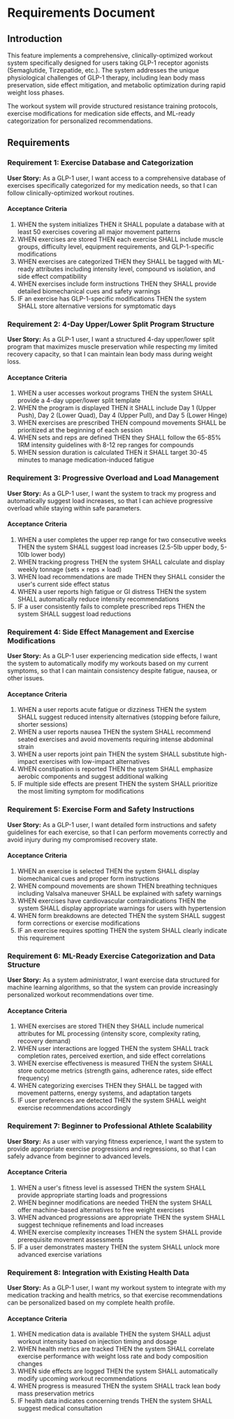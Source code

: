 # Requirements Document

## Introduction

This feature implements a comprehensive, clinically-optimized workout system specifically designed for users taking GLP-1 receptor agonists (Semaglutide, Tirzepatide, etc.). The system addresses the unique physiological challenges of GLP-1 therapy, including lean body mass preservation, side effect mitigation, and metabolic optimization during rapid weight loss phases.

The workout system will provide structured resistance training protocols, exercise modifications for medication side effects, and ML-ready categorization for personalized recommendations.

## Requirements

### Requirement 1: Exercise Database and Categorization

**User Story:** As a GLP-1 user, I want access to a comprehensive database of exercises specifically categorized for my medication needs, so that I can follow clinically-optimized workout routines.

#### Acceptance Criteria

1. WHEN the system initializes THEN it SHALL populate a database with at least 50 exercises covering all major movement patterns
2. WHEN exercises are stored THEN each exercise SHALL include muscle groups, difficulty level, equipment requirements, and GLP-1-specific modifications
3. WHEN exercises are categorized THEN they SHALL be tagged with ML-ready attributes including intensity level, compound vs isolation, and side effect compatibility
4. WHEN exercises include form instructions THEN they SHALL provide detailed biomechanical cues and safety warnings
5. IF an exercise has GLP-1-specific modifications THEN the system SHALL store alternative versions for symptomatic days

### Requirement 2: 4-Day Upper/Lower Split Program Structure

**User Story:** As a GLP-1 user, I want a structured 4-day upper/lower split program that maximizes muscle preservation while respecting my limited recovery capacity, so that I can maintain lean body mass during weight loss.

#### Acceptance Criteria

1. WHEN a user accesses workout programs THEN the system SHALL provide a 4-day upper/lower split template
2. WHEN the program is displayed THEN it SHALL include Day 1 (Upper Push), Day 2 (Lower Quad), Day 4 (Upper Pull), and Day 5 (Lower Hinge)
3. WHEN exercises are prescribed THEN compound movements SHALL be prioritized at the beginning of each session
4. WHEN sets and reps are defined THEN they SHALL follow the 65-85% 1RM intensity guidelines with 8-12 rep ranges for compounds
5. WHEN session duration is calculated THEN it SHALL target 30-45 minutes to manage medication-induced fatigue

### Requirement 3: Progressive Overload and Load Management

**User Story:** As a GLP-1 user, I want the system to track my progress and automatically suggest load increases, so that I can achieve progressive overload while staying within safe parameters.

#### Acceptance Criteria

1. WHEN a user completes the upper rep range for two consecutive weeks THEN the system SHALL suggest load increases (2.5-5lb upper body, 5-10lb lower body)
2. WHEN tracking progress THEN the system SHALL calculate and display weekly tonnage (sets × reps × load)
3. WHEN load recommendations are made THEN they SHALL consider the user's current side effect status
4. WHEN a user reports high fatigue or GI distress THEN the system SHALL automatically reduce intensity recommendations
5. IF a user consistently fails to complete prescribed reps THEN the system SHALL suggest load reductions

### Requirement 4: Side Effect Management and Exercise Modifications

**User Story:** As a GLP-1 user experiencing medication side effects, I want the system to automatically modify my workouts based on my current symptoms, so that I can maintain consistency despite fatigue, nausea, or other issues.

#### Acceptance Criteria

1. WHEN a user reports acute fatigue or dizziness THEN the system SHALL suggest reduced intensity alternatives (stopping before failure, shorter sessions)
2. WHEN a user reports nausea THEN the system SHALL recommend seated exercises and avoid movements requiring intense abdominal strain
3. WHEN a user reports joint pain THEN the system SHALL substitute high-impact exercises with low-impact alternatives
4. WHEN constipation is reported THEN the system SHALL emphasize aerobic components and suggest additional walking
5. IF multiple side effects are present THEN the system SHALL prioritize the most limiting symptom for modifications

### Requirement 5: Exercise Form and Safety Instructions

**User Story:** As a GLP-1 user, I want detailed form instructions and safety guidelines for each exercise, so that I can perform movements correctly and avoid injury during my compromised recovery state.

#### Acceptance Criteria

1. WHEN an exercise is selected THEN the system SHALL display biomechanical cues and proper form instructions
2. WHEN compound movements are shown THEN breathing techniques including Valsalva maneuver SHALL be explained with safety warnings
3. WHEN exercises have cardiovascular contraindications THEN the system SHALL display appropriate warnings for users with hypertension
4. WHEN form breakdowns are detected THEN the system SHALL suggest form corrections or exercise modifications
5. IF an exercise requires spotting THEN the system SHALL clearly indicate this requirement

### Requirement 6: ML-Ready Exercise Categorization and Data Structure

**User Story:** As a system administrator, I want exercise data structured for machine learning algorithms, so that the system can provide increasingly personalized workout recommendations over time.

#### Acceptance Criteria

1. WHEN exercises are stored THEN they SHALL include numerical attributes for ML processing (intensity score, complexity rating, recovery demand)
2. WHEN user interactions are logged THEN the system SHALL track completion rates, perceived exertion, and side effect correlations
3. WHEN exercise effectiveness is measured THEN the system SHALL store outcome metrics (strength gains, adherence rates, side effect frequency)
4. WHEN categorizing exercises THEN they SHALL be tagged with movement patterns, energy systems, and adaptation targets
5. IF user preferences are detected THEN the system SHALL weight exercise recommendations accordingly

### Requirement 7: Beginner to Professional Athlete Scalability

**User Story:** As a user with varying fitness experience, I want the system to provide appropriate exercise progressions and regressions, so that I can safely advance from beginner to advanced levels.

#### Acceptance Criteria

1. WHEN a user's fitness level is assessed THEN the system SHALL provide appropriate starting loads and progressions
2. WHEN beginner modifications are needed THEN the system SHALL offer machine-based alternatives to free weight exercises
3. WHEN advanced progressions are appropriate THEN the system SHALL suggest technique refinements and load increases
4. WHEN exercise complexity increases THEN the system SHALL provide prerequisite movement assessments
5. IF a user demonstrates mastery THEN the system SHALL unlock more advanced exercise variations

### Requirement 8: Integration with Existing Health Data

**User Story:** As a GLP-1 user, I want my workout system to integrate with my medication tracking and health metrics, so that exercise recommendations can be personalized based on my complete health profile.

#### Acceptance Criteria

1. WHEN medication data is available THEN the system SHALL adjust workout intensity based on injection timing and dosage
2. WHEN health metrics are tracked THEN the system SHALL correlate exercise performance with weight loss rate and body composition changes
3. WHEN side effects are logged THEN the system SHALL automatically modify upcoming workout recommendations
4. WHEN progress is measured THEN the system SHALL track lean body mass preservation metrics
5. IF health data indicates concerning trends THEN the system SHALL suggest medical consultation